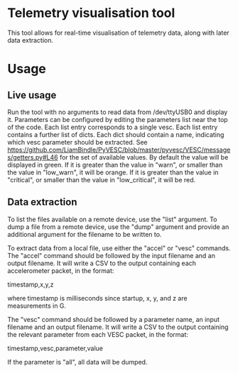 Telemetry visualisation tool
============================

This tool allows for real-time visualisation of telemetry data, along with
later data extraction.

Usage
=====

Live usage
----------

Run the tool with no arguments to read data from /dev/ttyUSB0 and display
it.  Parameters can be configured by editing the parameters list near the
top of the code. Each list entry corresponds to a single vesc. Each list
entry contains a further list of dicts. Each dict should contain a name,
indicating which vesc parameter should be extracted. See
https://github.com/LiamBindle/PyVESC/blob/master/pyvesc/VESC/messages/getters.py#L46
for the set of available values. By default the value will be displayed in
green. If it is greater than the value in "warn", or smaller than the value
in "low_warn", it will be orange. If it is greater than the value in
"critical", or smaller than the value in "low_critical", it will be red.

Data extraction
---------------

To list the files available on a remote device, use the "list" argument. To
dump a file from a remote device, use the "dump" argument and provide an
additional argument for the filename to be written to.

To extract data from a local file, use either the "accel" or "vesc"
commands. The "accel" command should be followed by the input filename and
an output filename. It will write a CSV to the output containing each
accelerometer packet, in the format:

timestamp,x,y,z

where timestamp is milliseconds since startup, x, y, and z are measurements
in G.

The "vesc" command should be followed by a parameter name, an input filename
and an output filename. It will write a CSV to the output containing the
relevant parameter from each VESC packet, in the format:

timestamp,vesc,parameter,value

If the parameter is "all", all data will be dumped.